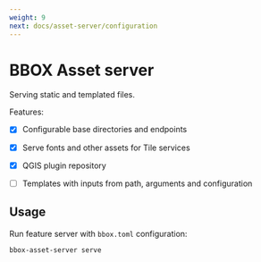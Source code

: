```yaml
---
weight: 9
next: docs/asset-server/configuration
---
```


# BBOX Asset server

Serving static and templated files.

Features:
- [x] Configurable base directories and endpoints
- [x] Serve fonts and other assets for Tile services
- [x] QGIS plugin repository
- [ ] Templates with inputs from path, arguments and configuration


## Usage

Run feature server with `bbox.toml` configuration:

    bbox-asset-server serve
